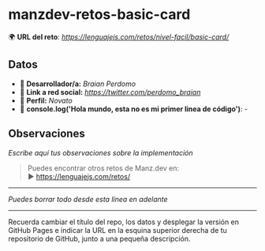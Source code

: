 # manzdev-retos-basic-card

🌍 **URL del reto**: *https://lenguajejs.com/retos/nivel-facil/basic-card/*

## Datos

- 🦄 **Desarrollador/a:** _Braian Perdomo_
- 🐇 **Link a red social:** *https://twitter.com/perdomo_braian*
- 🦾 **Perfil:** _Novato_
- 💬 **console.log('Hola mundo, esta no es mi primer linea de código')**: _-_

## Observaciones

_Escribe aquí tus observaciones sobre la implementación_

> Puedes encontrar otros retos de Manz.dev en: <br>▶ https://lenguajejs.com/retos/

---

_Puedes borrar todo desde esta línea en adelante_

---

Recuerda cambiar el título del repo, los datos y desplegar la versión en GitHub Pages e indicar la URL en la esquina superior derecha de tu repositorio de GitHub, junto a una pequeña descripción.
